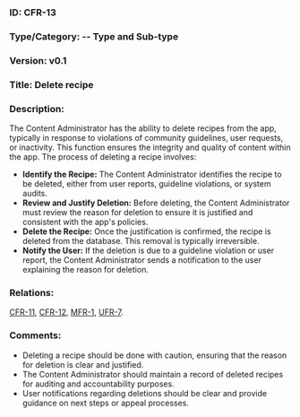 ### ID: CFR-13
 
### Type/Category: -- Type and Sub-type

### Version: v0.1
 
### Title: Delete recipe
  
### Description: 

The Content Administrator has the ability to delete recipes from the app, typically in response to violations of community guidelines, user requests, or inactivity. This function ensures the integrity and quality of content within the app. The process of deleting a recipe involves:

* **Identify the Recipe:** The Content Administrator identifies the recipe to be deleted, either from user reports, guideline violations, or system audits.
* **Review and Justify Deletion:** Before deleting, the Content Administrator must review the reason for deletion to ensure it is justified and consistent with the app's policies.
* **Delete the Recipe:** Once the justification is confirmed, the recipe is deleted from the database. This removal is typically irreversible.
* **Notify the User:** If the deletion is due to a guideline violation or user report, the Content Administrator sends a notification to the user explaining the reason for deletion.

### Relations:
[CFR-11](https://github.com/carmensat/RECIPE-ROULETTE/blob/main/REQUIREMENTS/CFR-11.md), [CFR-12](https://github.com/carmensat/RECIPE-ROULETTE/blob/main/REQUIREMENTS/CFR-102.md), [MFR-1](https://github.com/carmensat/RECIPE-ROULETTE/blob/main/REQUIREMENTS/MFR-10.md), 
[UFR-7](https://github.com/carmensat/RECIPE-ROULETTE/blob/main/REQUIREMENTS/UFR-7.md).


### Comments: 
* Deleting a recipe should be done with caution, ensuring that the reason for deletion is clear and justified.
* The Content Administrator should maintain a record of deleted recipes for auditing and accountability purposes.
* User notifications regarding deletions should be clear and provide guidance on next steps or appeal processes.
